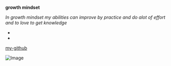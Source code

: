 **growth mindset**
 
*In growth mindset my abilities can improve by practice and do alot of effort and to love to get knowledge*  

- 
- 

[my-github](https://github.com/raghadanees)

![Image](https://static.wixstatic.com/media/a27d24_7803feda8ff14c53b93d4b5489e285ab~mv2.png/v1/fill/w_1000,h_563,al_c,usm_0.66_1.00_0.01/a27d24_7803feda8ff14c53b93d4b5489e285ab~mv2.png)
